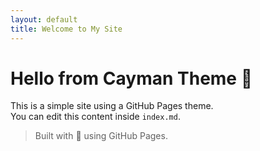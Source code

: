 ```yaml
---
layout: default
title: Welcome to My Site
---
```


# Hello from Cayman Theme 🎉

This is a simple site using a GitHub Pages theme.  
You can edit this content inside `index.md`.

> Built with 💙 using GitHub Pages.
